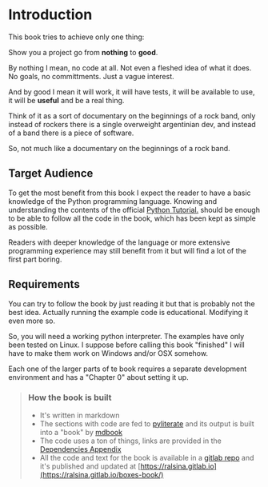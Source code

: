 # Introduction

This book tries to achieve only one thing:

Show you a project go from **nothing** to **good**.

By nothing I mean, no code at all. Not even a fleshed idea of what it does. No
goals, no committments. Just a vague interest.

And by good I mean it will work, it will have tests, it will be available to
use, it will be **useful** and be a real thing.

Think of it as a sort of documentary on the beginnings of a rock band, only
instead of rockers there is a single overweight argentinian dev, and instead
of a band there is a piece of software.

So, not much like a documentary on the beginnings of a rock band.

## Target Audience

To get the most benefit from this book I expect the reader to have a basic
knowledge of the Python programming language. Knowing and
understanding the contents of the official 
[Python Tutorial.](https://docs.python.org/3/tutorial/) should be enough to be
able to follow all the code in the book, which has been kept as simple as
possible.

Readers with deeper knowledge of the language or more extensive programming
experience may still benefit from it but will find a lot of the first part
boring.

## Requirements

You can try to follow the book by just reading it but that is probably not the
best idea. Actually running the example code is educational. Modifying it
even more so.

So, you will need a working python interpreter.
The examples have only been tested on Linux. I suppose before calling this
book "finished" I will have to make them work on Windows and/or OSX somehow.

Each one of the larger parts of te book requires a separate development 
environment and has a "Chapter 0" about setting it up.

> ### How the book is built
> 
> * It's written in markdown
> * The sections with code are fed to [pyliterate](https://github.com/bslatkin/pyliterate) and its output is built into a "book" by [mdbook](https://github.com/rust-lang-nursery/mdBook)
> * The code uses a ton of things, links are provided in the [Dependencies Appendix](dependencies.html) 
> * All the code and text for the book is available in a [gitlab repo](https://gitlab.com/ralsina/boxes-book) and it's published and updated at [https://ralsina.gitlab.io](https://ralsina.gitlab.io/boxes-book/)
